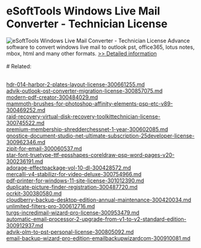 # eSoftTools Windows Live Mail Converter - Technician License
![eSoftTools Windows Live Mail Converter - Technician License](https://mycommerce.akamaized.net/api/pimages/P300966610/BIG/300966610.PNG)
Advance software to convert windows live mail to outlook pst, office365, lotus notes, mbox, html and many other formats.
[>> Detailed information](https://secure.shareit.com/shareit/product.html?productid=300966610&affiliateid=200057808)<br/><br/># Related:

<br />[hdr-014-harbor-2-plates-layout-license-300661255.md](https://github.com/downloadplanet/downloadplanet/blob/main/hdr-014-harbor-2-plates-layout-license-300661255.md)<br />[advik-outlook-ost-converter-migration-license-300857075.md](https://github.com/downloadplanet/downloadplanet/blob/main/advik-outlook-ost-converter-migration-license-300857075.md)<br />[modern-pdf-creator-300484029.md](https://github.com/downloadplanet/downloadplanet/blob/main/modern-pdf-creator-300484029.md)<br />[mammoth-brushes-for-photoshop-affinity-elements-psp-etc-v89-300469252.md](https://github.com/downloadplanet/downloadplanet/blob/main/mammoth-brushes-for-photoshop-affinity-elements-psp-etc-v89-300469252.md)<br />[raid-recovery-virtual-disk-recovery-toolkittechnician-license-300745522.md](https://github.com/downloadplanet/downloadplanet/blob/main/raid-recovery-virtual-disk-recovery-toolkittechnician-license-300745522.md)<br />[premium-membership-shredderchessnet-1-year-300602085.md](https://github.com/downloadplanet/downloadplanet/blob/main/premium-membership-shredderchessnet-1-year-300602085.md)<br />[gnostice-document-studio-net-ultimate-subscription-25developer-license-300962346.md](https://github.com/downloadplanet/downloadplanet/blob/main/gnostice-document-studio-net-ultimate-subscription-25developer-license-300962346.md)<br />[zipit-for-email-300060537.md](https://github.com/downloadplanet/downloadplanet/blob/main/zipit-for-email-300060537.md)<br />[star-font-truetype-ttf-epsshapes-coreldraw-psp-word-pages-v20-300236191.md](https://github.com/downloadplanet/downloadplanet/blob/main/star-font-truetype-ttf-epsshapes-coreldraw-psp-word-pages-v20-300236191.md)<br />[adorage-effectpackage-vol-10-dl-300428572.md](https://github.com/downloadplanet/downloadplanet/blob/main/adorage-effectpackage-vol-10-dl-300428572.md)<br />[mercalli-v4-stabilizr-for-video-deluxe-300754966.md](https://github.com/downloadplanet/downloadplanet/blob/main/mercalli-v4-stabilizr-for-video-deluxe-300754966.md)<br />[pdf-printer-for-windows-11-site-license-301012390.md](https://github.com/downloadplanet/downloadplanet/blob/main/pdf-printer-for-windows-11-site-license-301012390.md)<br />[duplicate-picture-finder-registration-300487720.md](https://github.com/downloadplanet/downloadplanet/blob/main/duplicate-picture-finder-registration-300487720.md)<br />[ocrkit-300380580.md](https://github.com/downloadplanet/downloadplanet/blob/main/ocrkit-300380580.md)<br />[cloudberry-backup-desktop-edition-annual-maintenance-300420034.md](https://github.com/downloadplanet/downloadplanet/blob/main/cloudberry-backup-desktop-edition-annual-maintenance-300420034.md)<br />[unlimited-filters-pro-300612716.md](https://github.com/downloadplanet/downloadplanet/blob/main/unlimited-filters-pro-300612716.md)<br />[turgs-incredimail-wizard-pro-license-300953479.md](https://github.com/downloadplanet/downloadplanet/blob/main/turgs-incredimail-wizard-pro-license-300953479.md)<br />[automatic-email-processor-2-upgrade-from-v1-to-v2-standard-edition-300912937.md](https://github.com/downloadplanet/downloadplanet/blob/main/automatic-email-processor-2-upgrade-from-v1-to-v2-standard-edition-300912937.md)<br />[advik-olm-to-pst-personal-license-300805092.md](https://github.com/downloadplanet/downloadplanet/blob/main/advik-olm-to-pst-personal-license-300805092.md)<br />[email-backup-wizard-pro-edition-emailbackupwizardcom-300910081.md](https://github.com/downloadplanet/downloadplanet/blob/main/email-backup-wizard-pro-edition-emailbackupwizardcom-300910081.md)